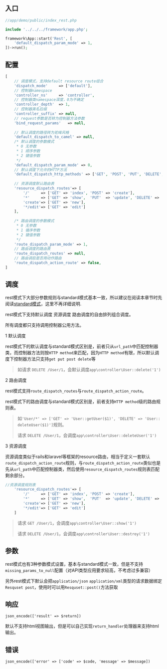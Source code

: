 入口
----
```php
//app/demo/public/index_rest.php

include '../../../framework/app.php';

framework\App::start('Rest', [
    'default_dispatch_param_mode' => 1,    
])->run();
```

配置
----
```php
[
    // 调度模式，支持default resource route组合
    'dispatch_mode'     => ['default'],
    // 控制器namespace
    'controller_ns'     => 'controller',
    // 控制器类namespace深度，0为不确定
    'controller_depth'  => 1,
    // 控制器类名后缀
    'controller_suffix' => null,
    // request参数是否转为控制器方法参数
    'bind_request_params'   => null,
    
    // 默认调度的路径转为驼峰风格
    'default_dispatch_to_camel' => null,
    /* 默认调度的参数模式
     * 0 无参数
     * 1 顺序参数
     * 2 键值参数
     */
    'default_dispatch_param_mode' => 0,
    // 默认调度下允许的HTTP方法
    'default_dispatch_http_methods' => ['GET', 'POST', 'PUT', 'DELETE', 'PATCH'/*, 'HEAD', 'OPTIONS'*/],
    
    // 资源调度默认路由表
    'resource_dispatch_routes'=> [
        '/'     => ['GET' => 'index', 'POST' => 'create'],
        '*'     => ['GET' => 'show',  'PUT'  => 'update', 'DELETE' => 'destroy'],
        'create'=> ['GET' => 'new'],
        '*/edit'=> ['GET' => 'edit']
    ],
    
    /* 路由调度的参数模式
     * 0 无参数
     * 1 循序参数
     * 2 键值参数
     */
    'route_dispatch_param_mode' => 1,
    // 路由调度的路由表
    'route_dispatch_routes' => null,
    // 路由调启是否用动作路由
    'route_dispatch_action_route' => false,
]
```
调度
----
rest模式下大部分参数规则与standard模式基本一致，所以建议在阅读本章节时先阅读[standard模式](app_standard.md)，这里不再详细说明.

rest模式下支持默认调度 资源调度 路由调度的自由排列组合调度。

所有调度都只支持调用控制器公用方法。


1 默认调度

rest模式下的默认调度与standard模式区别是，前者只从`url_path`中匹配控制器类，而控制器方法则按`HTTP method`来匹配，因为`HTTP method`有限，所以默认调度下控制器方法只支持`get put post delete`等

>如请求 `DELETE /User/1`，会默认调度`app\controller\User::delete('1')`

2 路由调度

rest模式支持`route_dispatch_routes`与`route_dispatch_action_route`。

rest模式下的路由调度与standard模式区别是，前者支持`HTTP method`级的路由规则表。

> 如`'User/*' => ['GET' => 'User::getUser($1)', 'DELETE' => 'User:: deleteUser($1)']`规则。
> 
> 请求 `DELETE /User/1`，会调度`app\controller\User::deleteUser('1')`

3 资源调度

资源调度类似于rails和laravel等框架的resource路由，相当于定义一套默认`route_dispatch_action_route`规则，与`route_dispatch_action_route`类似也是先从`url_path`中匹配控制器类，然后使用`resource_dispatch_routes`规则表匹配剩余部分。

```php
//资源调度规则表
    'resource_dispatch_routes'=> [
        '/'     => ['GET' => 'index', 'POST' => 'create'],
        '*'     => ['GET' => 'show',  'PUT'  => 'update', 'DELETE' => 'destroy'],
        'create'=> ['GET' => 'new'],
        '*/edit'=> ['GET' => 'edit']
    ]
```
> 请求 `GET /User/1`，会调度`app\controller\User::show('1')`
> 
> 请求 `DELETE /User/1`，会调度`app\controller\User::destroy('1')`

参数
----
rest模式也有3种参数模式设置，基本与standard模式一致，但是不支持`missing_params_to_null`配置（对API类型应用要求较高，不考虑过多兼容）

另外rest模式下默认会把`application/json` `application/xml`类型的请求数据绑定`Resquset post`，使用时可以用`Resquset::post()`方法获取

响应
----
`json_encode(['result' => $return])`

默认不支持html视图输出，但是可以自己实现`return_handler`处理器来支持html输出。

错误
----
`json_encode(['error' => ['code' => $code, 'message' => $message])`







